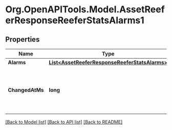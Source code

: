 # Org.OpenAPITools.Model.AssetReeferResponseReeferStatsAlarms1
## Properties

Name | Type | Description | Notes
------------ | ------------- | ------------- | -------------
**Alarms** | [**List&lt;AssetReeferResponseReeferStatsAlarms&gt;**](AssetReeferResponseReeferStatsAlarms.md) |  | [optional] 
**ChangedAtMs** | **long** | Timestamp when the alarms were reported, in Unix milliseconds since epoch | [optional] 

[[Back to Model list]](../README.md#documentation-for-models) [[Back to API list]](../README.md#documentation-for-api-endpoints) [[Back to README]](../README.md)

